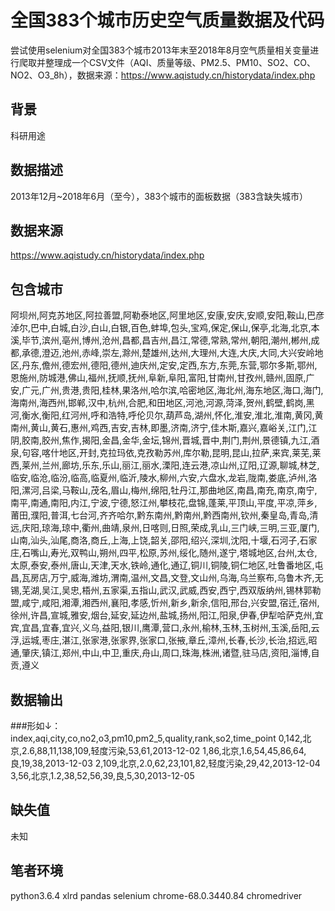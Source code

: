 # 全国383个城市历史空气质量数据及代码
尝试使用selenium对全国383个城市2013年末至2018年8月空气质量相关变量进行爬取并整理成一个CSV文件（AQI、质量等级、PM2.5、PM10、SO2、CO、NO2、O3_8h），数据来源：https://www.aqistudy.cn/historydata/index.php

## 背景
科研用途

## 数据描述
2013年12月~2018年6月（至今），383个城市的面板数据（383含缺失城市）

## 数据来源
https://www.aqistudy.cn/historydata/index.php

## 包含城市
阿坝州,阿克苏地区,阿拉善盟,阿勒泰地区,阿里地区,安康,安庆,安顺,安阳,鞍山,巴彦淖尔,巴中,白城,白沙,白山,白银,百色,蚌埠,包头,宝鸡,保定,保山,保亭,北海,北京,本溪,毕节,滨州,亳州,博州,沧州,昌都,昌吉州,昌江,常德,常熟,常州,朝阳,潮州,郴州,成都,承德,澄迈,池州,赤峰,崇左,滁州,楚雄州,达州,大理州,大连,大庆,大同,大兴安岭地区,丹东,儋州,德宏州,德阳,德州,迪庆州,定安,定西,东方,东莞,东营,鄂尔多斯,鄂州,恩施州,防城港,佛山,福州,抚顺,抚州,阜新,阜阳,富阳,甘南州,甘孜州,赣州,固原,广安,广元,广州,贵港,贵阳,桂林,果洛州,哈尔滨,哈密地区,海北州,海东地区,海口,海门,海南州,海西州,邯郸,汉中,杭州,合肥,和田地区,河池,河源,菏泽,贺州,鹤壁,鹤岗,黑河,衡水,衡阳,红河州,呼和浩特,呼伦贝尔,葫芦岛,湖州,怀化,淮安,淮北,淮南,黄冈,黄南州,黄山,黄石,惠州,鸡西,吉安,吉林,即墨,济南,济宁,佳木斯,嘉兴,嘉峪关,江门,江阴,胶南,胶州,焦作,揭阳,金昌,金华,金坛,锦州,晋城,晋中,荆门,荆州,景德镇,九江,酒泉,句容,喀什地区,开封,克拉玛依,克孜勒苏州,库尔勒,昆明,昆山,拉萨,来宾,莱芜,莱西,莱州,兰州,廊坊,乐东,乐山,丽江,丽水,溧阳,连云港,凉山州,辽阳,辽源,聊城,林芝,临安,临沧,临汾,临高,临夏州,临沂,陵水,柳州,六安,六盘水,龙岩,陇南,娄底,泸州,洛阳,漯河,吕梁,马鞍山,茂名,眉山,梅州,绵阳,牡丹江,那曲地区,南昌,南充,南京,南宁,南平,南通,南阳,内江,宁波,宁德,怒江州,攀枝花,盘锦,蓬莱,平顶山,平度,平凉,萍乡,莆田,濮阳,普洱,七台河,齐齐哈尔,黔东南州,黔南州,黔西南州,钦州,秦皇岛,青岛,清远,庆阳,琼海,琼中,衢州,曲靖,泉州,日喀则,日照,荣成,乳山,三门峡,三明,三亚,厦门,山南,汕头,汕尾,商洛,商丘,上海,上饶,韶关,邵阳,绍兴,深圳,沈阳,十堰,石河子,石家庄,石嘴山,寿光,双鸭山,朔州,四平,松原,苏州,绥化,随州,遂宁,塔城地区,台州,太仓,太原,泰安,泰州,唐山,天津,天水,铁岭,通化,通辽,铜川,铜陵,铜仁地区,吐鲁番地区,屯昌,瓦房店,万宁,威海,潍坊,渭南,温州,文昌,文登,文山州,乌海,乌兰察布,乌鲁木齐,无锡,芜湖,吴江,吴忠,梧州,五家渠,五指山,武汉,武威,西安,西宁,西双版纳州,锡林郭勒盟,咸宁,咸阳,湘潭,湘西州,襄阳,孝感,忻州,新乡,新余,信阳,邢台,兴安盟,宿迁,宿州,徐州,许昌,宣城,雅安,烟台,延安,延边州,盐城,扬州,阳江,阳泉,伊春,伊犁哈萨克州,宜宾,宜昌,宜春,宜兴,义乌,益阳,银川,鹰潭,营口,永州,榆林,玉林,玉树州,玉溪,岳阳,云浮,运城,枣庄,湛江,张家港,张家界,张家口,张掖,章丘,漳州,长春,长沙,长治,招远,昭通,肇庆,镇江,郑州,中山,中卫,重庆,舟山,周口,珠海,株洲,诸暨,驻马店,资阳,淄博,自贡,遵义

## 数据输出
###形如↓：
index,aqi,city,co,no2,o3,pm10,pm2_5,quality,rank,so2,time_point
0,142,北京,2.6,88,11,138,109,轻度污染,53,61,2013-12-02
1,86,北京,1.6,54,45,86,64,良,19,38,2013-12-03
2,109,北京,2.0,62,23,101,82,轻度污染,29,42,2013-12-04
3,56,北京,1.2,38,52,56,39,良,5,30,2013-12-05

## 缺失值
未知

## 笔者环境
python3.6.4
xlrd
pandas
selenium
chrome-68.0.3440.84
chromedriver



